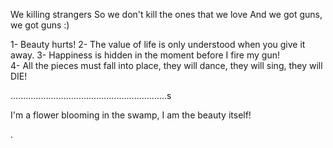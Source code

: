 We killing strangers
So we don't kill the ones that we love
     And we got guns, we got guns
:)




1- Beauty hurts!
2- The value of life is only understood when you give it away.
3- Happiness is hidden in the moment before I fire my gun!                    
4- All the pieces must fall into place, they will dance, they will sing, they will DIE!

..............................................................s

I'm a flower blooming in the swamp, I am the beauty itself!



.

